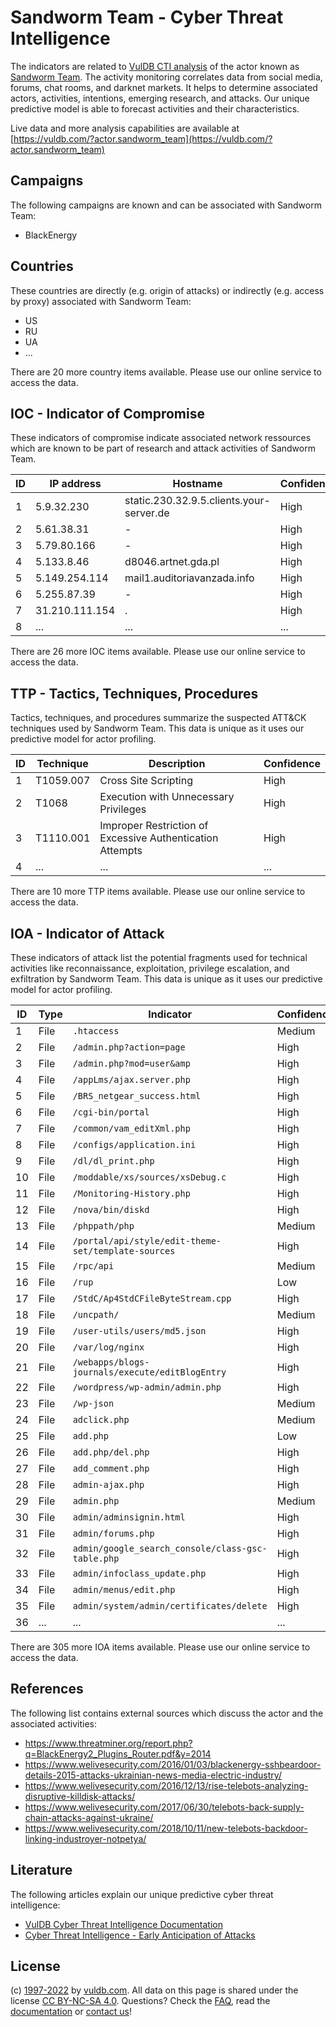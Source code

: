 # Sandworm Team - Cyber Threat Intelligence

The indicators are related to [VulDB CTI analysis](https://vuldb.com/?kb.cti) of the actor known as [Sandworm Team](https://vuldb.com/?actor.sandworm_team). The activity monitoring correlates data from social media, forums, chat rooms, and darknet markets. It helps to determine associated actors, activities, intentions, emerging research, and attacks. Our unique predictive model is able to forecast activities and their characteristics.

Live data and more analysis capabilities are available at [https://vuldb.com/?actor.sandworm_team](https://vuldb.com/?actor.sandworm_team)

## Campaigns

The following campaigns are known and can be associated with Sandworm Team:

* BlackEnergy

## Countries

These countries are directly (e.g. origin of attacks) or indirectly (e.g. access by proxy) associated with Sandworm Team:

* US
* RU
* UA
* ...

There are 20 more country items available. Please use our online service to access the data.

## IOC - Indicator of Compromise

These indicators of compromise indicate associated network ressources which are known to be part of research and attack activities of Sandworm Team.

ID | IP address | Hostname | Confidence
-- | ---------- | -------- | ----------
1 | 5.9.32.230 | static.230.32.9.5.clients.your-server.de | High
2 | 5.61.38.31 | - | High
3 | 5.79.80.166 | - | High
4 | 5.133.8.46 | d8046.artnet.gda.pl | High
5 | 5.149.254.114 | mail1.auditoriavanzada.info | High
6 | 5.255.87.39 | - | High
7 | 31.210.111.154 | . | High
8 | ... | ... | ...

There are 26 more IOC items available. Please use our online service to access the data.

## TTP - Tactics, Techniques, Procedures

Tactics, techniques, and procedures summarize the suspected ATT&CK techniques used by Sandworm Team. This data is unique as it uses our predictive model for actor profiling.

ID | Technique | Description | Confidence
-- | --------- | ----------- | ----------
1 | T1059.007 | Cross Site Scripting | High
2 | T1068 | Execution with Unnecessary Privileges | High
3 | T1110.001 | Improper Restriction of Excessive Authentication Attempts | High
4 | ... | ... | ...

There are 10 more TTP items available. Please use our online service to access the data.

## IOA - Indicator of Attack

These indicators of attack list the potential fragments used for technical activities like reconnaissance, exploitation, privilege escalation, and exfiltration by Sandworm Team. This data is unique as it uses our predictive model for actor profiling.

ID | Type | Indicator | Confidence
-- | ---- | --------- | ----------
1 | File | `.htaccess` | Medium
2 | File | `/admin.php?action=page` | High
3 | File | `/admin.php?mod=user&amp` | High
4 | File | `/appLms/ajax.server.php` | High
5 | File | `/BRS_netgear_success.html` | High
6 | File | `/cgi-bin/portal` | High
7 | File | `/common/vam_editXml.php` | High
8 | File | `/configs/application.ini` | High
9 | File | `/dl/dl_print.php` | High
10 | File | `/moddable/xs/sources/xsDebug.c` | High
11 | File | `/Monitoring-History.php` | High
12 | File | `/nova/bin/diskd` | High
13 | File | `/phppath/php` | Medium
14 | File | `/portal/api/style/edit-theme-set/template-sources` | High
15 | File | `/rpc/api` | Medium
16 | File | `/rup` | Low
17 | File | `/StdC/Ap4StdCFileByteStream.cpp` | High
18 | File | `/uncpath/` | Medium
19 | File | `/user-utils/users/md5.json` | High
20 | File | `/var/log/nginx` | High
21 | File | `/webapps/blogs-journals/execute/editBlogEntry` | High
22 | File | `/wordpress/wp-admin/admin.php` | High
23 | File | `/wp-json` | Medium
24 | File | `adclick.php` | Medium
25 | File | `add.php` | Low
26 | File | `add.php/del.php` | High
27 | File | `add_comment.php` | High
28 | File | `admin-ajax.php` | High
29 | File | `admin.php` | Medium
30 | File | `admin/adminsignin.html` | High
31 | File | `admin/forums.php` | High
32 | File | `admin/google_search_console/class-gsc-table.php` | High
33 | File | `admin/infoclass_update.php` | High
34 | File | `admin/menus/edit.php` | High
35 | File | `admin/system/admin/certificates/delete` | High
36 | ... | ... | ...

There are 305 more IOA items available. Please use our online service to access the data.

## References

The following list contains external sources which discuss the actor and the associated activities:

* https://www.threatminer.org/report.php?q=BlackEnergy2_Plugins_Router.pdf&y=2014
* https://www.welivesecurity.com/2016/01/03/blackenergy-sshbeardoor-details-2015-attacks-ukrainian-news-media-electric-industry/
* https://www.welivesecurity.com/2016/12/13/rise-telebots-analyzing-disruptive-killdisk-attacks/
* https://www.welivesecurity.com/2017/06/30/telebots-back-supply-chain-attacks-against-ukraine/
* https://www.welivesecurity.com/2018/10/11/new-telebots-backdoor-linking-industroyer-notpetya/

## Literature

The following articles explain our unique predictive cyber threat intelligence:

* [VulDB Cyber Threat Intelligence Documentation](https://vuldb.com/?kb.cti)
* [Cyber Threat Intelligence - Early Anticipation of Attacks](https://www.scip.ch/en/?labs.20201022)

## License

(c) [1997-2022](https://vuldb.com/?kb.changelog) by [vuldb.com](https://vuldb.com/?kb.about). All data on this page is shared under the license [CC BY-NC-SA 4.0](https://creativecommons.org/licenses/by-nc-sa/4.0/). Questions? Check the [FAQ](https://vuldb.com/?kb.faq), read the [documentation](https://vuldb.com/?kb) or [contact us](https://vuldb.com/?contact)!
